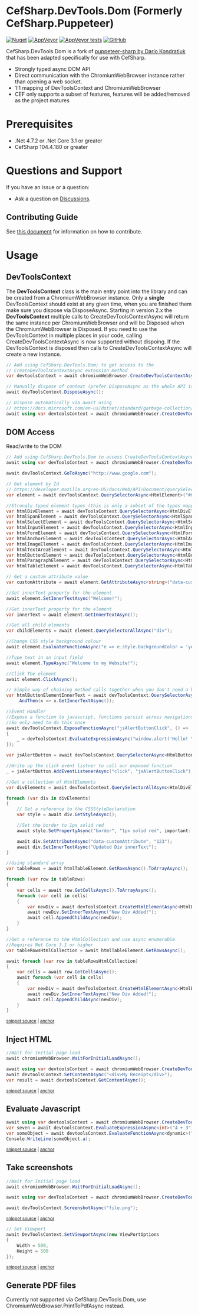 # CefSharp.DevTools.Dom (Formerly CefSharp.Puppeteer)

[![Nuget](https://img.shields.io/nuget/v/CefSharp.DevTools.Dom?style=for-the-badge)](https://www.nuget.org/packages/CefSharp.DevTools.Dom/)
[![AppVeyor](https://img.shields.io/appveyor/build/cefsharp/cefsharp-devtools-dom?style=for-the-badge)](https://ci.appveyor.com/project/cefsharp/cefsharp-devtools-dom)
[![AppVeyor tests](https://img.shields.io/appveyor/tests/cefsharp/cefsharp-devtools-dom?style=for-the-badge)](https://ci.appveyor.com/project/cefsharp/cefsharp-devtools-dom/build/tests)
[![GitHub](https://img.shields.io/github/license/cefsharp/CefSharp.DevTools.Dom?style=for-the-badge)](https://github.com/cefsharp/CefSharp.DevTools.Dom/blob/main/LICENSE)

CefSharp.DevTools.Dom is a fork of [puppeteer-sharp by Darío Kondratiuk](https://github.com/hardkoded/puppeteer-sharp) that has been adapted specifically for use with CefSharp.
- Strongly typed async DOM API
- Direct communication with the ChromiumWebBrowser instance rather than opening a web socket.
- 1:1 mapping of DevToolsContext and ChromiumWebBrowser
- CEF only supports a subset of features, features will be added/removed as the project matures

# Prerequisites

 * .Net 4.7.2 or .Net Core 3.1 or greater
 * CefSharp 104.4.180 or greater

# Questions and Support

If you have an issue or a question:

* Ask a question on [Discussions](https://github.com/cefsharp/CefSharp.DevTools.Dom/discussions).

## Contributing Guide

See [this document](CONTRIBUTING.md) for information on how to contribute.

# Usage

## DevToolsContext

The **DevToolsContext** class is the main entry point into the library and can be created from a
ChromiumWebBrowser instance.
Only a **single** DevToolsContext should exist at any given time, when you are finished them make sure you
dispose via DisposeAsync.
Starting in version 2.x the **DevToolsContext** multiple calls to CreateDevToolsContextAsync will return the same
instance per ChromiumWebBrowser and will be Disposed when the ChromiumWebBrowser is Disposed. If you need to use
the DevToolsContext in multiple places in your code, calling CreateDevToolsContextAsync is now supported without dispoing.
If the DevToolsContext is disposed then calls to CreateDevToolsContextAsync will create a new instance.

```c#
// Add using CefSharp.DevTools.Dom; to get access to the
// CreateDevToolsContextAsync extension method
var devtoolsContext = await chromiumWebBrowser.CreateDevToolsContextAsync();

// Manually dispose of context (prefer DisposeAsync as the whole API is async)
await devToolsContext.DisposeAsync();
```

```c#
// Dispose automatically via await using
// https://docs.microsoft.com/en-us/dotnet/standard/garbage-collection/implementing-disposeasync#using-async-disposable
await using var devtoolsContext = await chromiumWebBrowser.CreateDevToolsContextAsync();
```

## DOM Access

Read/write to the DOM
<!-- snippet: QuerySelector -->
<a id='snippet-queryselector'></a>
```cs
// Add using CefSharp.DevTools.Dom to access CreateDevToolsContextAsync and related extension methods.
await using var devToolsContext = await chromiumWebBrowser.CreateDevToolsContextAsync();

await devToolsContext.GoToAsync("http://www.google.com");

// Get element by Id
// https://developer.mozilla.org/en-US/docs/Web/API/Document/querySelector
var element = await devToolsContext.QuerySelectorAsync<HtmlElement>("#myElementId");

//Strongly typed element types (this is only a subset of the types mapped)
var htmlDivElement = await devToolsContext.QuerySelectorAsync<HtmlDivElement>("#myDivElementId");
var htmlSpanElement = await devToolsContext.QuerySelectorAsync<HtmlSpanElement>("#mySpanElementId");
var htmlSelectElement = await devToolsContext.QuerySelectorAsync<HtmlSelectElement>("#mySelectElementId");
var htmlInputElement = await devToolsContext.QuerySelectorAsync<HtmlInputElement>("#myInputElementId");
var htmlFormElement = await devToolsContext.QuerySelectorAsync<HtmlFormElement>("#myFormElementId");
var htmlAnchorElement = await devToolsContext.QuerySelectorAsync<HtmlAnchorElement>("#myAnchorElementId");
var htmlImageElement = await devToolsContext.QuerySelectorAsync<HtmlImageElement>("#myImageElementId");
var htmlTextAreaElement = await devToolsContext.QuerySelectorAsync<HtmlImageElement>("#myTextAreaElementId");
var htmlButtonElement = await devToolsContext.QuerySelectorAsync<HtmlButtonElement>("#myButtonElementId");
var htmlParagraphElement = await devToolsContext.QuerySelectorAsync<HtmlParagraphElement>("#myParagraphElementId");
var htmlTableElement = await devToolsContext.QuerySelectorAsync<HtmlTableElement>("#myTableElementId");

// Get a custom attribute value
var customAttribute = await element.GetAttributeAsync<string>("data-customAttribute");

//Set innerText property for the element
await element.SetInnerTextAsync("Welcome!");

//Get innerText property for the element
var innerText = await element.GetInnerTextAsync();

//Get all child elements
var childElements = await element.QuerySelectorAllAsync("div");

//Change CSS style background colour
await element.EvaluateFunctionAsync("e => e.style.backgroundColor = 'yellow'");

//Type text in an input field
await element.TypeAsync("Welcome to my Website!");

//Click The element
await element.ClickAsync();

// Simple way of chaining method calls together when you don't need a handle to the HtmlElement
var htmlButtonElementInnerText = await devToolsContext.QuerySelectorAsync<HtmlButtonElement>("#myButtonElementId")
    .AndThen(x => x.GetInnerTextAsync());

//Event Handler
//Expose a function to javascript, functions persist across navigations
//So only need to do this once
await devToolsContext.ExposeFunctionAsync("jsAlertButtonClick", () =>
{
    _ = devToolsContext.EvaluateExpressionAsync("window.alert('Hello! You invoked window.alert()');");
});

var jsAlertButton = await devToolsContext.QuerySelectorAsync<HtmlButtonElement>("#jsAlertButton");

//Write up the click event listner to call our exposed function
_ = jsAlertButton.AddEventListenerAsync("click", "jsAlertButtonClick");

//Get a collection of HtmlElements
var divElements = await devToolsContext.QuerySelectorAllAsync<HtmlDivElement>("div");

foreach (var div in divElements)
{
    // Get a reference to the CSSStyleDeclaration
    var style = await div.GetStyleAsync();

    //Set the border to 1px solid red
    await style.SetPropertyAsync("border", "1px solid red", important: true);

    await div.SetAttributeAsync("data-customAttribute", "123");
    await div.SetInnerTextAsync("Updated Div innerText");
}

//Using standard array
var tableRows = await htmlTableElement.GetRowsAsync().ToArrayAsync();

foreach (var row in tableRows)
{
    var cells = await row.GetCellsAsync().ToArrayAsync();
    foreach (var cell in cells)
    {
        var newDiv = await devToolsContext.CreateHtmlElementAsync<HtmlDivElement>("div");
        await newDiv.SetInnerTextAsync("New Div Added!");
        await cell.AppendChildAsync(newDiv);
    }
}

//Get a reference to the HtmlCollection and use async enumerable
//Requires Net Core 3.1 or higher
var tableRowsHtmlCollection = await htmlTableElement.GetRowsAsync();

await foreach (var row in tableRowsHtmlCollection)
{
    var cells = await row.GetCellsAsync();
    await foreach (var cell in cells)
    {
        var newDiv = await devToolsContext.CreateHtmlElementAsync<HtmlDivElement>("div");
        await newDiv.SetInnerTextAsync("New Div Added!");
        await cell.AppendChildAsync(newDiv);
    }
}
```
<sup><a href='/lib/PuppeteerSharp.Tests/QuerySelectorTests/DevToolsContextQuerySelectorTests.cs#L22-L128' title='Snippet source file'>snippet source</a> | <a href='#snippet-queryselector' title='Start of snippet'>anchor</a></sup>
<!-- endSnippet -->

## Inject HTML
<!-- snippet: SetContentAsync -->
<a id='snippet-setcontentasync'></a>
```cs
//Wait for Initial page load
await chromiumWebBrowser.WaitForInitialLoadAsync();

await using var devtoolsContext = await chromiumWebBrowser.CreateDevToolsContextAsync();
await devtoolsContext.SetContentAsync("<div>My Receipt</div>");
var result = await devtoolsContext.GetContentAsync();
```
<sup><a href='/lib/PuppeteerSharp.Tests/DevToolsContextTests/SetContentTests.cs#L25-L33' title='Snippet source file'>snippet source</a> | <a href='#snippet-setcontentasync' title='Start of snippet'>anchor</a></sup>
<!-- endSnippet -->

## Evaluate Javascript

<!-- snippet: Evaluate -->
<a id='snippet-evaluate'></a>
```cs
await using var devtoolsContext = await chromiumWebBrowser.CreateDevToolsContextAsync();
var seven = await devtoolsContext.EvaluateExpressionAsync<int>("4 + 3");
var someObject = await devtoolsContext.EvaluateFunctionAsync<dynamic>("(value) => ({a: value})", 5);
Console.WriteLine(someObject.a);
```
<sup><a href='/lib/PuppeteerSharp.Tests/QuerySelectorTests/ElementHandleQuerySelectorEvalTests.cs#L21-L26' title='Snippet source file'>snippet source</a> | <a href='#snippet-evaluate' title='Start of snippet'>anchor</a></sup>
<!-- endSnippet -->

## Take screenshots

<!-- snippet: Screenshot -->
<a id='snippet-screenshot'></a>
```cs
//Wait for Initial page load
await chromiumWebBrowser.WaitForInitialLoadAsync();

await using var devToolsContext = await chromiumWebBrowser.CreateDevToolsContextAsync();

await devToolsContext.ScreenshotAsync("file.png");
```
<sup><a href='/lib/PuppeteerSharp.Tests/ScreenshotTests/ElementHandleScreenshotTests.cs#L23-L30' title='Snippet source file'>snippet source</a> | <a href='#snippet-screenshot' title='Start of snippet'>anchor</a></sup>
<!-- endSnippet -->

<!-- snippet: SetViewportAsync -->
<a id='snippet-setviewportasync'></a>
```cs
// Set Viewport
await DevToolsContext.SetViewportAsync(new ViewPortOptions
{
    Width = 500,
    Height = 500
});
```
<sup><a href='/lib/PuppeteerSharp.Tests/ScreenshotTests/ElementHandleScreenshotTests.cs#L37-L44' title='Snippet source file'>snippet source</a> | <a href='#snippet-setviewportasync' title='Start of snippet'>anchor</a></sup>
<!-- endSnippet -->

## Generate PDF files

Currently not supported via CefSharp.DevTools.Dom, use ChromiumWebBrowser.PrintToPdfAsync instead.
